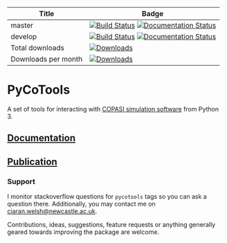 | Title | Badge |
|-------|-------|
| master        | [![Build Status](https://travis-ci.org/CiaranWelsh/pycotools3.svg?branch=master)](https://travis-ci.org/CiaranWelsh/pycotools3)   [![Documentation Status](https://readthedocs.org/projects/pycotools3/badge/?version=master)](https://pycotools3.readthedocs.io/en/latest/?badge=master)| 
| develop | [![Build Status](https://travis-ci.org/CiaranWelsh/pycotools3.svg?branch=develop)](https://travis-ci.org/CiaranWelsh/pycotools3) [![Documentation Status](https://readthedocs.org/projects/pycotools3/badge/?version=develop)](https://pycotools3.readthedocs.io/en/latest/?badge=develop)|
| Total downloads | [![Downloads](https://pepy.tech/badge/pycotools3)](https://pepy.tech/project/pycotools3)|
| Downloads per month| [![Downloads](https://pepy.tech/badge/pycotools3/month)](https://pepy.tech/project/pycotools3)|


# PyCoTools

A set of tools for interacting with [COPASI simulation software](http://copasi.org/) from Python 3. 

## [Documentation](http://pycotools3.readthedocs.io/en/latest/)

## <a href=https://academic.oup.com/bioinformatics/advance-article/doi/10.1093/bioinformatics/bty409/5001390>Publication</a>

### Support 
I monitor stackoverflow questions for `pycotools` tags so you can ask a question there. Additionally, you may contact me on ciaran.welsh@newcastle.ac.uk. 

Contributions, ideas, suggestions, feature requests or anything generally geared towards improving the package are welcome. 








